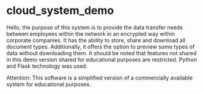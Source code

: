 # cloud_system_demo
Hello, 
the purpose of this system is to provide the data transfer needs between employees within the network in an encrypted way within corporate companies. 
It has the ability to store, share and download all document types. Additionally, it offers the option to preview some types of data without downloading them. It should be noted that features not shared in this demo version shared for educational purposes are restricted. Python and Flask technology was used.


Attention: This software is a simplified version of a commercially available system for educational purposes.
